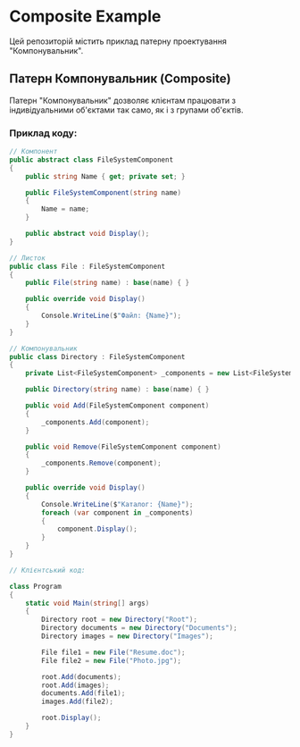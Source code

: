 # Composite Example

Цей репозиторій містить приклад патерну проектування "Компонувальник".

## Патерн Компонувальник (Composite)

Патерн "Компонувальник" дозволяє клієнтам працювати з індивідуальними об'єктами так само, як і з групами об'єктів.

### Приклад коду:

```csharp
// Компонент
public abstract class FileSystemComponent
{
    public string Name { get; private set; }

    public FileSystemComponent(string name)
    {
        Name = name;
    }

    public abstract void Display();
}

// Листок
public class File : FileSystemComponent
{
    public File(string name) : base(name) { }

    public override void Display()
    {
        Console.WriteLine($"Файл: {Name}");
    }
}

// Компонувальник
public class Directory : FileSystemComponent
{
    private List<FileSystemComponent> _components = new List<FileSystemComponent>();

    public Directory(string name) : base(name) { }

    public void Add(FileSystemComponent component)
    {
        _components.Add(component);
    }

    public void Remove(FileSystemComponent component)
    {
        _components.Remove(component);
    }

    public override void Display()
    {
        Console.WriteLine($"Каталог: {Name}");
        foreach (var component in _components)
        {
            component.Display();
        }
    }
}

// Клієнтський код:

class Program
{
    static void Main(string[] args)
    {
        Directory root = new Directory("Root");
        Directory documents = new Directory("Documents");
        Directory images = new Directory("Images");

        File file1 = new File("Resume.doc");
        File file2 = new File("Photo.jpg");

        root.Add(documents);
        root.Add(images);
        documents.Add(file1);
        images.Add(file2);

        root.Display();
    }
}
